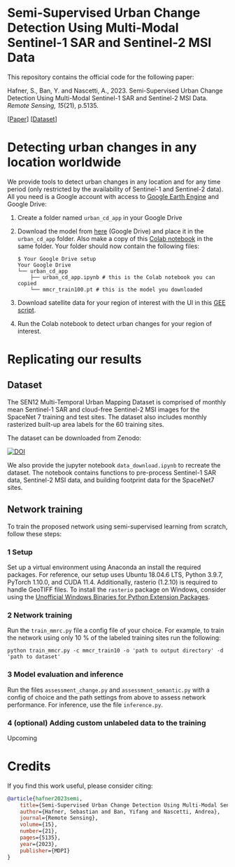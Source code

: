 
# Semi-Supervised Urban Change Detection Using Multi-Modal Sentinel-1 SAR and Sentinel-2 MSI Data 


This repository contains the official code for the following paper:

Hafner, S., Ban, Y. and Nascetti, A., 2023. Semi-Supervised Urban Change Detection Using Multi-Modal Sentinel-1 SAR and Sentinel-2 MSI Data. *Remote Sensing, 15*(21), p.5135.

[[Paper](https://doi.org/10.3390/rs15215135)] [[Dataset](https://doi.org/10.5281/zenodo.7794693)]

# Detecting urban changes in any location worldwide

We provide tools to detect urban changes in any location and for any time period (only restricted by the availability of Sentinel-1 and Sentinel-2 data). All you need is a Google account with access to [Google Earth Engine](https://earthengine.google.com/) and Google Drive:

1. Create a folder named `urban_cd_app` in your Google Drive

2. Download the model from [here]() (Google Drive) and place it in the `urban_cd_app` folder. Also make a copy of this [Colab notebook]() in the same folder. Your folder should now contain the following files:

    ```
    $ Your Google Drive setup
    Your Google Drive
    └── urban_cd_app
        ├── urban_cd_app.ipynb # this is the Colab notebook you can copied
        └── mmcr_train100.pt # this is the model you downloaded
    
    ```

3. Download satellite data for your region of interest with the UI in this [GEE script](https://code.earthengine.google.com/92a32c060345f31f643e1dacb347a4bb?hideCode=true).

4. Run the Colab notebook to detect urban changes for your region of interest.



# Replicating our results


## Dataset

The SEN12 Multi-Temporal Urban Mapping Dataset is comprised of monthly mean Sentinel-1 SAR and cloud-free Sentinel-2 MSI images for the SpaceNet 7 training and test sites. The dataset also includes monthly rasterized built-up area labels for the 60 training sites.


The dataset can be downloaded from Zenodo:

[![DOI](https://zenodo.org/badge/DOI/10.5281/zenodo.6914898.svg)](https://doi.org/10.5281/zenodo.6914898)

We also provide the jupyter notebook `data_download.ipynb` to recreate the dataset. The notebook contains functions to pre-process Sentinel-1 SAR data, Sentinel-2 MSI data, and building footprint data for the SpaceNet7 sites.


## Network training

To train the proposed network using semi-supervised learning from scratch, follow these steps:

### 1 Setup

Set up a virtual environment using Anaconda an install the required packages. For reference, our setup uses Ubuntu 18.04.6 LTS, Python 3.9.7, PyTorch 1.10.0, and CUDA 11.4. Additionally, rasterio (1.2.10) is required to handle GeoTIFF files. To install the `rasterio` package on Windows, consider using the [Unofficial Windows Binaries for Python Extension Packages](https://www.lfd.uci.edu/~gohlke/pythonlibs/#gdal).


### 2 Network training

Run the ``train_mmrc.py`` file a config file of your choice. For example, to train the network using only 10 % of the labeled training sites run the following:

````
python train_mmcr.py -c mmcr_train10 -o 'path to output directory' -d 'path to dataset'
````


### 3 Model evaluation and inference

Run the files ``assessment_change.py`` and ``assessment_semantic.py`` with a config of choice and the path settings from above to assess network performance. For inference, use the file ``inference.py``.


### 4 (optional) Adding custom unlabeled data to the training

Upcoming


# Credits

If you find this work useful, please consider citing:


  ```bibtex
@article{hafner2023semi,
      title={Semi-Supervised Urban Change Detection Using Multi-Modal Sentinel-1 SAR and Sentinel-2 MSI Data},
      author={Hafner, Sebastian and Ban, Yifang and Nascetti, Andrea},
      journal={Remote Sensing},
      volume={15},
      number={21},
      pages={5135},
      year={2023},
      publisher={MDPI}
}
  ```
  
